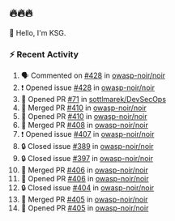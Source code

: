 ## 🔥🔥🔥
👋 Hello, I'm KSG.  

### ⚡ Recent Activity
<!--START_SECTION:activity-->
1. 🗣 Commented on [#428](https://github.com/owasp-noir/noir/issues/428#issuecomment-2394385144) in [owasp-noir/noir](https://github.com/owasp-noir/noir)
2. ❗ Opened issue [#428](https://github.com/owasp-noir/noir/issues/428) in [owasp-noir/noir](https://github.com/owasp-noir/noir)
3. 💪 Opened PR [#71](https://github.com/sottlmarek/DevSecOps/pull/71) in [sottlmarek/DevSecOps](https://github.com/sottlmarek/DevSecOps)
4. 🎉 Merged PR [#410](https://github.com/owasp-noir/noir/pull/410) in [owasp-noir/noir](https://github.com/owasp-noir/noir)
5. 💪 Opened PR [#410](https://github.com/owasp-noir/noir/pull/410) in [owasp-noir/noir](https://github.com/owasp-noir/noir)
6. 🎉 Merged PR [#408](https://github.com/owasp-noir/noir/pull/408) in [owasp-noir/noir](https://github.com/owasp-noir/noir)
7. ❗ Opened issue [#407](https://github.com/owasp-noir/noir/issues/407) in [owasp-noir/noir](https://github.com/owasp-noir/noir)
8. 🔒 Closed issue [#389](https://github.com/owasp-noir/noir/issues/389) in [owasp-noir/noir](https://github.com/owasp-noir/noir)
9. 🔒 Closed issue [#397](https://github.com/owasp-noir/noir/issues/397) in [owasp-noir/noir](https://github.com/owasp-noir/noir)
10. 🎉 Merged PR [#406](https://github.com/owasp-noir/noir/pull/406) in [owasp-noir/noir](https://github.com/owasp-noir/noir)
11. 💪 Opened PR [#406](https://github.com/owasp-noir/noir/pull/406) in [owasp-noir/noir](https://github.com/owasp-noir/noir)
12. 🔒 Closed issue [#404](https://github.com/owasp-noir/noir/issues/404) in [owasp-noir/noir](https://github.com/owasp-noir/noir)
13. 🎉 Merged PR [#405](https://github.com/owasp-noir/noir/pull/405) in [owasp-noir/noir](https://github.com/owasp-noir/noir)
14. 💪 Opened PR [#405](https://github.com/owasp-noir/noir/pull/405) in [owasp-noir/noir](https://github.com/owasp-noir/noir)
<!--END_SECTION:activity-->
